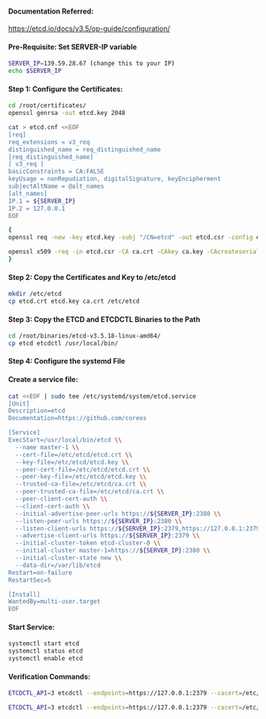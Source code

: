 #### Documentation Referred:

https://etcd.io/docs/v3.5/op-guide/configuration/

#### Pre-Requisite: Set SERVER-IP variable
```sh
SERVER_IP=139.59.28.67 (change this to your IP)
echo $SERVER_IP
```
#### Step 1: Configure the Certificates:
```sh
cd /root/certificates/
openssl genrsa -out etcd.key 2048
```

```sh
cat > etcd.cnf <<EOF
[req]
req_extensions = v3_req
distinguished_name = req_distinguished_name
[req_distinguished_name]
[ v3_req ]
basicConstraints = CA:FALSE
keyUsage = nonRepudiation, digitalSignature, keyEncipherment
subjectAltName = @alt_names
[alt_names]
IP.1 = ${SERVER_IP}
IP.2 = 127.0.0.1
EOF
```
```sh
{
openssl req -new -key etcd.key -subj "/CN=etcd" -out etcd.csr -config etcd.cnf

openssl x509 -req -in etcd.csr -CA ca.crt -CAkey ca.key -CAcreateserial  -out etcd.crt -extensions v3_req -extfile etcd.cnf -days 1000
}
```
#### Step 2: Copy the Certificates and Key to /etc/etcd
```sh
mkdir /etc/etcd
cp etcd.crt etcd.key ca.crt /etc/etcd
```
#### Step 3: Copy the ETCD and ETCDCTL Binaries to the Path
```sh
cd /root/binaries/etcd-v3.5.18-linux-amd64/
cp etcd etcdctl /usr/local/bin/
```

#### Step 4: Configure the systemd File

#### Create a service file:
```sh
cat <<EOF | sudo tee /etc/systemd/system/etcd.service
[Unit]
Description=etcd
Documentation=https://github.com/coreos

[Service]
ExecStart=/usr/local/bin/etcd \\
  --name master-1 \\
  --cert-file=/etc/etcd/etcd.crt \\
  --key-file=/etc/etcd/etcd.key \\
  --peer-cert-file=/etc/etcd/etcd.crt \\
  --peer-key-file=/etc/etcd/etcd.key \\
  --trusted-ca-file=/etc/etcd/ca.crt \\
  --peer-trusted-ca-file=/etc/etcd/ca.crt \\
  --peer-client-cert-auth \\
  --client-cert-auth \\
  --initial-advertise-peer-urls https://${SERVER_IP}:2380 \\
  --listen-peer-urls https://${SERVER_IP}:2380 \\
  --listen-client-urls https://${SERVER_IP}:2379,https://127.0.0.1:2379 \\
  --advertise-client-urls https://${SERVER_IP}:2379 \\
  --initial-cluster-token etcd-cluster-0 \\
  --initial-cluster master-1=https://${SERVER_IP}:2380 \\
  --initial-cluster-state new \\
  --data-dir=/var/lib/etcd
Restart=on-failure
RestartSec=5

[Install]
WantedBy=multi-user.target
EOF
```
#### Start Service:
```sh
systemctl start etcd
systemctl status etcd
systemctl enable etcd
```
#### Verification Commands:

```sh
ETCDCTL_API=3 etcdctl --endpoints=https://127.0.0.1:2379 --cacert=/etc/etcd/ca.crt --cert=/etc/etcd/etcd.crt --key=/etc/etcd/etcd.key put course "kplabs cka course is awesome"
```
```sh
ETCDCTL_API=3 etcdctl --endpoints=https://127.0.0.1:2379 --cacert=/etc/etcd/ca.crt --cert=/etc/etcd/etcd.crt --key=/etc/etcd/etcd.key get course
```
